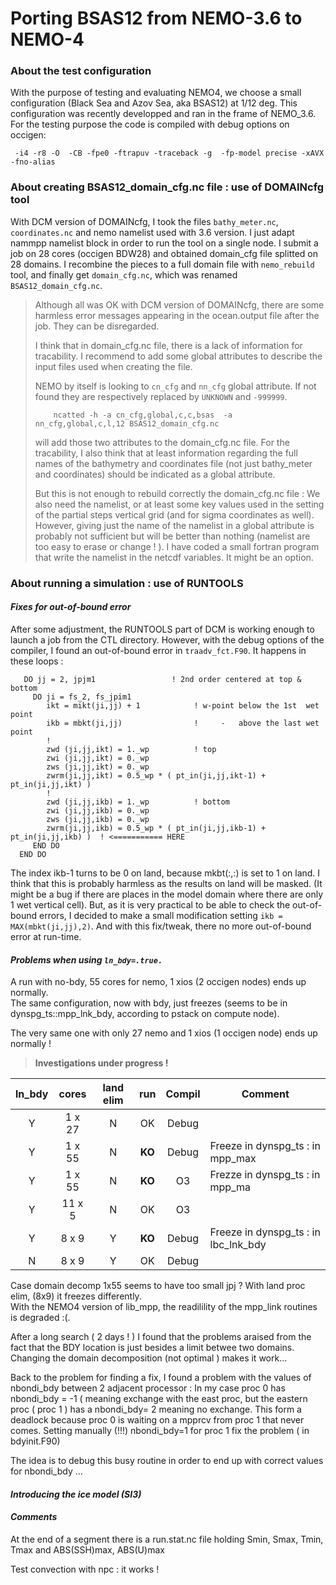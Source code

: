# Porting BSAS12 from NEMO-3.6 to NEMO-4
### About the test configuration
 With the purpose of testing and evaluating NEMO4, we choose a small configuration (Black Sea and Azov Sea, aka BSAS12) at 1/12 deg. This configuration
was recently developped and ran in the frame of NEMO_3.6.  
 For the testing purpose the code is compiled with debug options on occigen:

     -i4 -r8 -O  -CB -fpe0 -ftrapuv -traceback -g  -fp-model precise -xAVX -fno-alias

### About creating BSAS12_domain_cfg.nc file : use of DOMAINcfg tool
 With DCM version of DOMAINcfg, I  took the files `bathy_meter.nc`, `coordinates.nc` and nemo namelist used with 3.6 version. I just adapt nammpp namelist
block in order to run the tool on a single node. I submit a job on 28 cores (occigen BDW28) and obtained domain_cfg file splitted on 28 domains. 
I recombine the pieces to a full domain file with `nemo_rebuild` tool, and finally get `domain_cfg.nc`, which was renamed `BSAS12_domain_cfg.nc`. 

> Although all was OK with DCM version of DOMAINcfg, there are some harmless error messages appearing in the ocean.output file after the job. They can be
disregarded.
>
> I think that in domain_cfg.nc file, there is a lack of information for tracability. I recommend to add some global attributes to describe the input files used when creating the file.  
>
> NEMO by itself is looking to `cn_cfg` and `nn_cfg` global attribute. If not found they are respectively replaced by `UNKNOWN` and `-999999`.  
>       
>         ncatted -h -a cn_cfg,global,c,c,bsas  -a nn_cfg,global,c,l,12 BSAS12_domain_cfg.nc
>
>  will add those two attributes to the domain_cfg.nc file.
> For the tracability, I also think that at least information regarding the full names of the bathymetry and coordinates file (not just bathy_meter and 
coordinates) should be indicated as a global attribute. 
>
> But this is not enough to rebuild correctly the domain_cfg.nc file : We also need the namelist, or at least some key values used in the setting of the partial steps vertical grid (and for sigma coordinates as well). However, giving just the name of the namelist in a global attribute is probably not sufficient
but will be better than nothing (namelist are too easy to erase or change ! ).
> I have coded a small fortran program that write the namelist in the netcdf variables. It might be an option.

### About running a simulation : use of RUNTOOLS
#### _Fixes for out-of-bound error_
 After some adjustment, the RUNTOOLS part of DCM is working enough to launch a job from the CTL directory. However, with the debug options of the compiler, 
I found an out-of-bound error in `traadv_fct.F90`.  It happens in these loops :

       DO jj = 2, jpjm1                 ! 2nd order centered at top & bottom
         DO ji = fs_2, fs_jpim1
            ikt = mikt(ji,jj) + 1            ! w-point below the 1st  wet point
            ikb = mbkt(ji,jj)                !     -   above the last wet point
            !
            zwd (ji,jj,ikt) = 1._wp          ! top
            zwi (ji,jj,ikt) = 0._wp
            zws (ji,jj,ikt) = 0._wp
            zwrm(ji,jj,ikt) = 0.5_wp * ( pt_in(ji,jj,ikt-1) + pt_in(ji,jj,ikt) )
            !
            zwd (ji,jj,ikb) = 1._wp          ! bottom
            zwi (ji,jj,ikb) = 0._wp
            zws (ji,jj,ikb) = 0._wp
            zwrm(ji,jj,ikb) = 0.5_wp * ( pt_in(ji,jj,ikb-1) + pt_in(ji,jj,ikb) )  ! <=========== HERE
         END DO
      END DO
 
The index ikb-1 turns to be 0 on land, because mkbt(:,:) is set to 1 on land. I think that this is probably harmless as the results on land will be masked.
(It might be a bug if there are places in the model domain where there are only 1 wet vertical cell).
But, as it is very practical to be able to check the out-of-bound errors, I decided to make a small modification setting `ikb = MAX(mbkt(ji,jj),2)`.
And with this fix/tweak, there no more out-of-bound error at run-time.

#### _Problems when using `ln_bdy=.true.`_ 

A run with no-bdy, 55 cores for nemo, 1 xios (2 occigen nodes) ends up normally.   
The same configuration, now with bdy, just freezes (seems to be in dynspg_ts::mpp_lnk_bdy, according to pstack on compute node). 

The very same one with only 27 nemo and 1 xios (1 occigen node) ends up normally !
> **Investigations under progress !**

   | ln_bdy  |   cores  | land elim  |  run   |  Compil | Comment |
   |:-------:|:--------:|:----------:|:------:|:-------:|---------|
   |  Y      |  1 x 27  |    N       |   OK   |  Debug  |         |
   |  Y      |  1 x 55  |    N       | **KO** |  Debug  |  Freeze in dynspg_ts : in mpp_max |
   |  Y      |  1 x 55  |    N       | **KO** |   O3    |  Frezze in dynspg_ts : in mpp_ma |
   |  Y      |  11 x 5  |    N       |   OK   |   O3    |         |
   |  Y      |  8 x 9   |    Y       | **KO** |  Debug  |  Freeze in dynspg_ts : in lbc_lnk_bdy |
   |  N      |  8 x 9   |    Y       |   OK   |  Debug  |       |

 Case domain decomp 1x55 seems to have too small jpj ? With land proc elim, (8x9) it freezes differently.  
 With the NEMO4 version of lib_mpp, the readilility of the mpp_link routines is degraded :(. 

 After a long search ( 2 days ! ) I found that the problems araised from the fact that the BDY location is just besides a limit 
betwee two domains.  Changing the domain decomposition (not optimal ) makes it work... 

Back to the problem for finding a fix, I found a problem with the values of nbondi_bdy between 2 adjacent processor : In my case
proc 0 has nbondi_bdy = -1 ( meaning exchange with the east proc, but the eastern proc ( proc 1 ) has a nbondi_bdy= 2 meaning no exchange.
This form a deadlock because proc 0 is waiting on a mpprcv from proc 1 that never comes.  Setting manually (!!!) nbondi_bdy=1 for proc 1 fix
the problem ( in bdyinit.F90) 

The idea is to debug this busy routine in order to end up with correct values for nbondi_bdy ...



#### _Introducing the ice model (SI3)_


#### _Comments_ 

 At the end of a segment there is a run.stat.nc file holding Smin, Smax, Tmin, Tmax and ABS(SSH)max, ABS(U)max

 Test convection with npc : it works !
